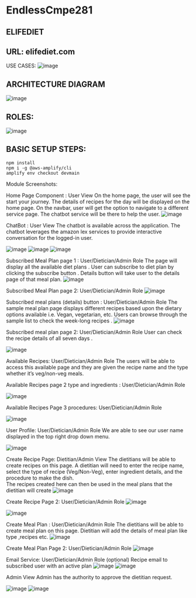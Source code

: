 # EndlessCmpe281

ELIFEDIET
-----
URL: elifediet.com
------
USE CASES: 
![image](https://user-images.githubusercontent.com/89236239/143188321-603e71fb-fcaf-43f4-860f-c25911920336.png)

ARCHITECTURE DIAGRAM
------

![image](https://user-images.githubusercontent.com/89236239/143187839-c21d7f94-96f1-4398-a68c-ba00caa92106.png)

ROLES:
----
![image](https://user-images.githubusercontent.com/89236239/143188591-5f28ac64-96af-4b33-aa23-197b0e7056f4.png)

BASIC SETUP STEPS: 
-----

```
npm install
npm i -g @aws-amplify/cli
amplify env checkout devmain
```


Module Screenshots:

Home Page Component : User View
On the home page, the user will see the start your journey.
The details of recipes for the day will be displayed on the home page.
On the navbar, user will get the option to navigate to a different service page. 
The chatbot service will be there to help the user.
![image](https://user-images.githubusercontent.com/89236239/143189021-8e77e00c-f5ea-4a31-aa20-af5f8eab09d8.png)

 
ChatBot : User View
The chatbot is available across the application. 
The chatbot leverages the amazon lex services to provide interactive conversation for the logged-in user.   
 


![image](https://user-images.githubusercontent.com/89236239/143189039-48505e85-39b2-412b-b86b-e136f0bfdfc5.png)
![image](https://user-images.githubusercontent.com/89236239/143189064-33d1e1b9-8c3e-4cb6-ae5d-ee9c30045a0d.png)
![image](https://user-images.githubusercontent.com/89236239/143189074-fcc6d24f-6194-422b-ab61-bb0902a00a07.png)






Subscribed Meal Plan page 1 : User/Dietician/Admin Role
The page will display all the available diet plans .
User can subscribe to diet plan by clicking the subscribe button .
Details button will take user to the details page of that meal plan.
 ![image](https://user-images.githubusercontent.com/89236239/143189095-28f276aa-a8ab-4b13-8099-2bd0a60991b1.png)





Subscribed Meal Plan page 2: User/Dietician/Admin Role
 ![image](https://user-images.githubusercontent.com/89236239/143189110-afc53e28-bebc-44b7-857e-f80b72eb6aa7.png)

 




Subscribed meal plans (details) button : User/Dietician/Admin Role
The sample meal plan page displays different recipes based upon the dietary options available
 i.e. Vegan, vegetarian, etc.
Users can browse through the sample list to check the week-long recipes .
![image](https://user-images.githubusercontent.com/89236239/143189131-ec420e68-213d-4350-be64-9579f61d8951.png)

 
Subscribed meal plan page 2: User/Dietician/Admin Role
User can check the recipe details of all seven days .
 


![image](https://user-images.githubusercontent.com/89236239/143189146-97527139-178b-4799-8d77-64e1f4bb2041.png)





Available Recipes: User/Dietician/Admin Role
The users will be able to access this available page and they are given the recipe name and the type 
whether it’s veg/non-veg meals. 


Available Recipes page 2 type and ingredients : User/Dietician/Admin Role


![image](https://user-images.githubusercontent.com/89236239/143189164-9f8abac6-445c-41f1-b8d9-f3e7c4774df9.png)

 



Available Recipes Page 3 procedures: User/Dietician/Admin Role
 

  
![image](https://user-images.githubusercontent.com/89236239/143189208-cf88489e-2c45-4af3-99a7-9b85de8f5a38.png)

User Profile: User/Dietician/Admin Role
We are able to see our user name displayed in the top right drop down menu.


![image](https://user-images.githubusercontent.com/89236239/143189248-8b5d516c-4910-40e5-8fc5-656d0782c800.png)






Create Recipe Page: Dietitian/Admin View
The dietitians will be able to create recipes on this page. 
A dietitian will need to enter the recipe name,
select the type of recipe (Veg/Non-Veg), enter ingredient details, and the procedure to make the dish.  
The recipes created here can then be used in the meal plans that the dietitian will create
![image](https://user-images.githubusercontent.com/89236239/143189265-559a0832-2ece-4d4e-9610-bdcc1b980888.png)

 
Create Recipe Page 2: User/Dietician/Admin Role
 ![image](https://user-images.githubusercontent.com/89236239/143189271-ef4d8b5c-a683-4819-8ad0-8da05f119a0d.png)



![image](https://user-images.githubusercontent.com/89236239/143189183-dcb6c9ff-b0d4-4c40-9e33-ff3824974ef3.png)






Create Meal Plan : User/Dietician/Admin Role
The dietitians will be able to create meal plan on this page.
Dietitian will add the details of meal plan like type ,recipes etc.
 ![image](https://user-images.githubusercontent.com/89236239/143189292-a1b73198-2d45-4a7a-afe9-c40d54d228e2.png)

Create Meal Plan Page 2: User/Dietician/Admin Role
 ![image](https://user-images.githubusercontent.com/89236239/143189313-75da45a6-78bb-488b-853b-3ec4bb2e3c16.png)

Email Service: User/Dietician/Admin Role (optional)
Recipe email to subscribed user with an active plan
 ![image](https://user-images.githubusercontent.com/89236239/143189324-d7233ea7-1d01-41fb-bd28-c951ae2e03d4.png)
![image](https://user-images.githubusercontent.com/89236239/143189333-b69a04d4-0b2d-4545-8210-8d5ae47d3d09.png)



 
Admin View 
Admin has the authority to approve the dietitian request. 
 
![image](https://user-images.githubusercontent.com/89236239/143189360-5de9e67a-9ef1-4418-80c5-e071018e450b.png)
![image](https://user-images.githubusercontent.com/89236239/143189370-fc562efe-0f87-4283-9b41-6a5ca71a7696.png)


